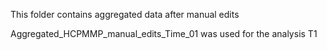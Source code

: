 This folder contains aggregated data after manual edits 

Aggregated_HCPMMP_manual_edits_Time_01 was used for the analysis T1
